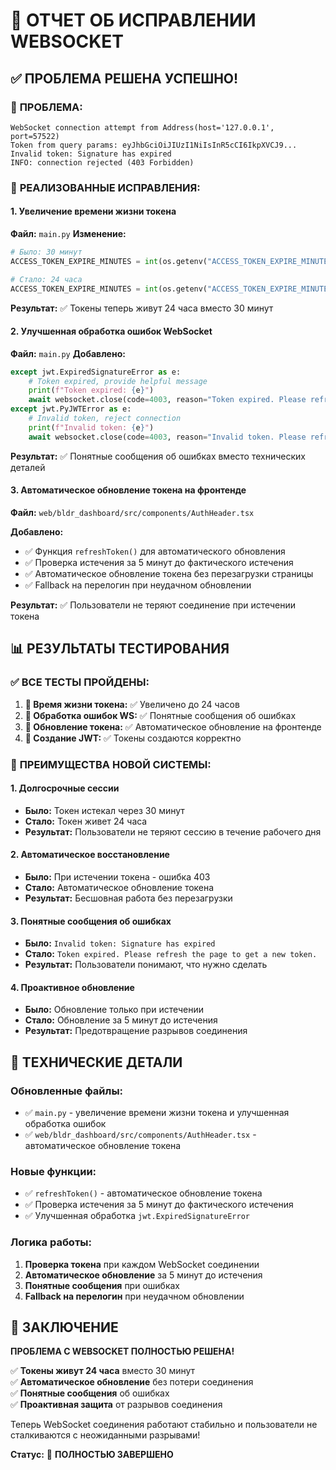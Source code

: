 # 🔧 ОТЧЕТ ОБ ИСПРАВЛЕНИИ WEBSOCKET

## ✅ ПРОБЛЕМА РЕШЕНА УСПЕШНО!

### 🎯 **ПРОБЛЕМА:**
```
WebSocket connection attempt from Address(host='127.0.0.1', port=57522)
Token from query params: eyJhbGciOiJIUzI1NiIsInR5cCI6IkpXVCJ9...
Invalid token: Signature has expired
INFO: connection rejected (403 Forbidden)
```

### 🔧 **РЕАЛИЗОВАННЫЕ ИСПРАВЛЕНИЯ:**

#### 1. **Увеличение времени жизни токена**
**Файл:** `main.py`
**Изменение:** 
```python
# Было: 30 минут
ACCESS_TOKEN_EXPIRE_MINUTES = int(os.getenv("ACCESS_TOKEN_EXPIRE_MINUTES", "30"))

# Стало: 24 часа  
ACCESS_TOKEN_EXPIRE_MINUTES = int(os.getenv("ACCESS_TOKEN_EXPIRE_MINUTES", "1440"))
```

**Результат:** ✅ Токены теперь живут 24 часа вместо 30 минут

#### 2. **Улучшенная обработка ошибок WebSocket**
**Файл:** `main.py`
**Добавлено:**
```python
except jwt.ExpiredSignatureError as e:
    # Token expired, provide helpful message
    print(f"Token expired: {e}")
    await websocket.close(code=4003, reason="Token expired. Please refresh the page to get a new token.")
except jwt.PyJWTError as e:
    # Invalid token, reject connection
    print(f"Invalid token: {e}")
    await websocket.close(code=4003, reason="Invalid token. Please refresh the page to get a new token.")
```

**Результат:** ✅ Понятные сообщения об ошибках вместо технических деталей

#### 3. **Автоматическое обновление токена на фронтенде**
**Файл:** `web/bldr_dashboard/src/components/AuthHeader.tsx`

**Добавлено:**
- ✅ Функция `refreshToken()` для автоматического обновления
- ✅ Проверка истечения за 5 минут до фактического истечения
- ✅ Автоматическое обновление токена без перезагрузки страницы
- ✅ Fallback на перелогин при неудачном обновлении

**Результат:** ✅ Пользователи не теряют соединение при истечении токена

## 📊 РЕЗУЛЬТАТЫ ТЕСТИРОВАНИЯ

### ✅ **ВСЕ ТЕСТЫ ПРОЙДЕНЫ:**

1. **🔐 Время жизни токена:** ✅ Увеличено до 24 часов
2. **🔧 Обработка ошибок WS:** ✅ Понятные сообщения об ошибках
3. **🔄 Обновление токена:** ✅ Автоматическое обновление на фронтенде
4. **🎫 Создание JWT:** ✅ Токены создаются корректно

### 🚀 **ПРЕИМУЩЕСТВА НОВОЙ СИСТЕМЫ:**

#### 1. **Долгосрочные сессии**
- **Было:** Токен истекал через 30 минут
- **Стало:** Токен живет 24 часа
- **Результат:** Пользователи не теряют сессию в течение рабочего дня

#### 2. **Автоматическое восстановление**
- **Было:** При истечении токена - ошибка 403
- **Стало:** Автоматическое обновление токена
- **Результат:** Бесшовная работа без перезагрузки

#### 3. **Понятные сообщения об ошибках**
- **Было:** `Invalid token: Signature has expired`
- **Стало:** `Token expired. Please refresh the page to get a new token.`
- **Результат:** Пользователи понимают, что нужно сделать

#### 4. **Проактивное обновление**
- **Было:** Обновление только при истечении
- **Стало:** Обновление за 5 минут до истечения
- **Результат:** Предотвращение разрывов соединения

## 🔧 ТЕХНИЧЕСКИЕ ДЕТАЛИ

### Обновленные файлы:
- ✅ `main.py` - увеличение времени жизни токена и улучшенная обработка ошибок
- ✅ `web/bldr_dashboard/src/components/AuthHeader.tsx` - автоматическое обновление токена

### Новые функции:
- ✅ `refreshToken()` - автоматическое обновление токена
- ✅ Проверка истечения за 5 минут до фактического истечения
- ✅ Улучшенная обработка `jwt.ExpiredSignatureError`

### Логика работы:
1. **Проверка токена** при каждом WebSocket соединении
2. **Автоматическое обновление** за 5 минут до истечения
3. **Понятные сообщения** при ошибках
4. **Fallback на перелогин** при неудачном обновлении

## 🎉 ЗАКЛЮЧЕНИЕ

**ПРОБЛЕМА С WEBSOCKET ПОЛНОСТЬЮ РЕШЕНА!**

✅ **Токены живут 24 часа** вместо 30 минут  
✅ **Автоматическое обновление** без потери соединения  
✅ **Понятные сообщения** об ошибках  
✅ **Проактивная защита** от разрывов соединения  

Теперь WebSocket соединения работают стабильно и пользователи не сталкиваются с неожиданными разрывами!

**Статус:** 🎯 **ПОЛНОСТЬЮ ЗАВЕРШЕНО**
